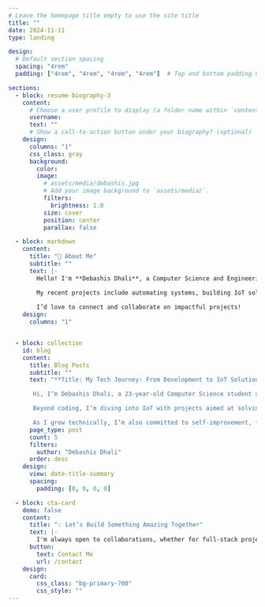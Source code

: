 ```yaml
---
# Leave the homepage title empty to use the site title
title: ""
date: 2024-11-11
type: landing

design:
  # Default section spacing
  spacing: "4rem"
  padding: ["4rem", "4rem", "4rem", "4rem"]  # Top and bottom padding 0, left and right padding 2rem

sections:
  - block: resume-biography-3
    content:
      # Choose a user profile to display (a folder name within `content/authors/`)
      username: 
      text: ""
      # Show a call-to-action button under your biography? (optional)
    design:
      columns: "1"
      css_class: gray
      background: 
        color: 
        image: 
          # assets/media/debashis.jpg
          # Add your image background to `assets/media/`.
          filters:
            brightness: 1.0
          size: cover
          position: center
          parallax: false

  - block: markdown
    content:
      title: "🌱 About Me"
      subtitle: ""
      text: |-
        Hello! I'm **Debashis Dhali**, a Computer Science and Engineering student at Jahangirnagar University with a strong passion for becoming a full-stack developer. Currently, I'm in my third year, dedicating myself to mastering both frontend and backend development. My journey began with HTML, CSS, and JavaScript, and now I'm diving deeper into **React.js** and **IoT** development.

        My recent projects include automating systems, building IoT solutions to enhance agriculture and water monitoring, and tackling problem-solving challenges on platforms like Codeforces. I love exploring new technologies and am always looking for innovative ways to apply my skills.
        
        I’d love to connect and collaborate on impactful projects!
    design:
      columns: "1"


  - block: collection
    id: blog
    content:
      title: Blog Posts
      subtitle: ""
      text: "**Title: My Tech Journey: From Development to IoT Solutions**

       Hi, I’m Debashis Dhali, a 23-year-old Computer Science student at Jahangirnagar University. Starting with frontend development—HTML, CSS, JavaScript, and React—my goal is to become a full-stack developer, hopefully at Google. To get there, I’m following a structured roadmap to deepen my skills across all aspects of web development.

       Beyond coding, I’m diving into IoT with projects aimed at solving local issues. Inspired by Bangladesh’s “More Fish” project, I’m working on a device to monitor water quality in ponds, helping fish farmers increase yields. Another project automates the pre-exam process at my university, reducing time and effort for students through online applications and mobile banking.

       As I grow technically, I’m also committed to self-improvement, focusing on discipline and health. I document my journey through YouTube and blogging, sharing insights as I learn. Each project and challenge brings me closer to my vision of using tech to make a difference!"
      page_type: post
      count: 5
      filters:
        author: "Debashis Dhali"
      order: desc
    design:
      view: date-title-summary
      spacing:
        padding: [0, 0, 0, 0]

  - block: cta-card
    demo: false
    content:
      title: "💡 Let’s Build Something Amazing Together"
      text: |-
        I'm always open to collaborations, whether for full-stack projects, IoT innovations, or tackling real-world challenges with tech. Feel free to reach out if you have an idea or project in mind!
      button:
        text: Contact Me
        url: /contact
    design:
      card:
        css_class: "bg-primary-700"
        css_style: ""
---
```

